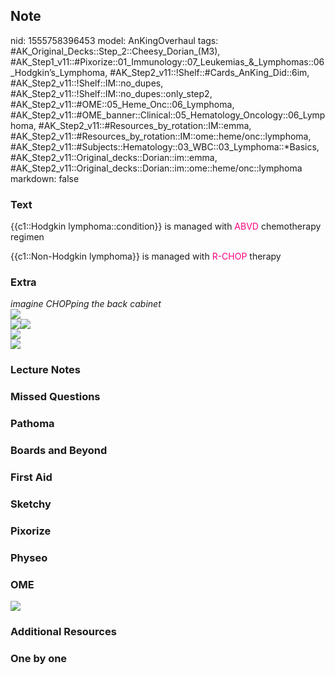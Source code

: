 ## Note
nid: 1555758396453
model: AnKingOverhaul
tags: #AK_Original_Decks::Step_2::Cheesy_Dorian_(M3), #AK_Step1_v11::#Pixorize::01_Immunology::07_Leukemias_&_Lymphomas::06_Hodgkin’s_Lymphoma, #AK_Step2_v11::!Shelf::#Cards_AnKing_Did::6im, #AK_Step2_v11::!Shelf::IM::no_dupes, #AK_Step2_v11::!Shelf::IM::no_dupes::only_step2, #AK_Step2_v11::#OME::05_Heme_Onc::06_Lymphoma, #AK_Step2_v11::#OME_banner::Clinical::05_Hematology_Oncology::06_Lymphoma, #AK_Step2_v11::#Resources_by_rotation::IM::emma, #AK_Step2_v11::#Resources_by_rotation::IM::ome::heme/onc::lymphoma, #AK_Step2_v11::#Subjects::Hematology::03_WBC::03_Lymphoma::*Basics, #AK_Step2_v11::Original_decks::Dorian::im::emma, #AK_Step2_v11::Original_decks::Dorian::im::ome::heme/onc::lymphoma
markdown: false

### Text
{{c1::Hodgkin lymphoma::condition}} is managed with <font color=
"#FC0280">ABVD</font> chemotherapy regimen
<div>
  {{c1::Non-Hodgkin lymphoma}} is managed with <font color=
  "#FC0280">R-CHOP</font> therapy
</div>

### Extra
<div>
  <div>
    <div>
      <div>
        <div style="display: inline !important;">
          <i>imagine CHOPping the back cabinet</i>
        </div>
      </div>
      <div>
        <div style="display: inline !important;"></div>
      </div>
      <div>
        <div style="display: inline !important;"></div><i><img src=
        "paste-2406083628892161.jpg"></i>
        <div>
          <i><img src="paste-8702552929468419.jpg"><img src=
          "paste-48352741818371.jpg"></i>
        </div>
        <div>
          <i><img src="paste-4848902113067009.jpg"></i>
        </div>
      </div>
    </div>
  </div>
  <div>
    <i><img src="paste-1455877949227009.jpg"></i>
  </div>
</div>

### Lecture Notes


### Missed Questions


### Pathoma


### Boards and Beyond


### First Aid


### Sketchy


### Pixorize


### Physeo


### OME
<div class="ome-widget">
  <a href=
  "https://onlinemeded.org/spa/hematology-oncology/lymphoma/acquire?ref=anki">
  <img src="_OME_AnkiFlashcards_Lesson_1.png"></a>
</div>

### Additional Resources


### One by one

